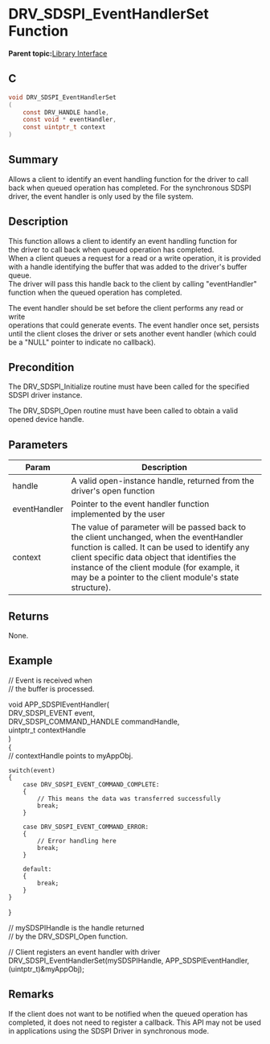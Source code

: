 # DRV\_SDSPI\_EventHandlerSet Function

**Parent topic:**[Library Interface](GUID-7A1B4F41-7CC6-49CF-941E-25265059D247.md)

## C

```c
void DRV_SDSPI_EventHandlerSet
(
    const DRV_HANDLE handle,
    const void * eventHandler,
    const uintptr_t context
)
```

## Summary

Allows a client to identify an event handling function for the driver to call back when queued operation has completed. For the synchronous SDSPI driver, the event handler is only used by the file system.

## Description

This function allows a client to identify an event handling function for<br />the driver to call back when queued operation has completed.<br />When a client queues a request for a read or a write operation, it is provided<br />with a handle identifying the buffer that was added to the driver's buffer queue.<br />The driver will pass this handle back to the client by calling "eventHandler"<br />function when the queued operation has completed.

The event handler should be set before the client performs any read or write<br />operations that could generate events. The event handler once set, persists<br />until the client closes the driver or sets another event handler \(which could<br />be a "NULL" pointer to indicate no callback\).

## Precondition

The DRV\_SDSPI\_Initialize routine must have been called for the specified SDSPI driver instance.

The DRV\_SDSPI\_Open routine must have been called to obtain a valid opened device handle.

## Parameters

|Param|Description|
|-----|-----------|
|handle|A valid open-instance handle, returned from the driver's open function|
|eventHandler|Pointer to the event handler function implemented by the user|
|context|The value of parameter will be passed back to the client unchanged, when the eventHandler function is called. It can be used to identify any client specific data object that identifies the instance of the client module \(for example, it may be a pointer to the client module's state structure\).|

## Returns

None.

## Example

// Event is received when<br />// the buffer is processed.

void APP\_SDSPIEventHandler\(<br />DRV\_SDSPI\_EVENT event,<br />DRV\_SDSPI\_COMMAND\_HANDLE commandHandle,<br />uintptr\_t contextHandle<br />\)<br />\{<br />// contextHandle points to myAppObj.

```
switch(event)
{
    case DRV_SDSPI_EVENT_COMMAND_COMPLETE:
    {
        // This means the data was transferred successfully
        break;
    }
    
    case DRV_SDSPI_EVENT_COMMAND_ERROR:
    {
        // Error handling here
        break;
    }
    
    default:
    {
        break;
    }
}
```

\}

// mySDSPIHandle is the handle returned<br />// by the DRV\_SDSPI\_Open function.

// Client registers an event handler with driver<br />DRV\_SDSPI\_EventHandlerSet\(mySDSPIHandle, APP\_SDSPIEventHandler, \(uintptr\_t\)&myAppObj\);

## Remarks

If the client does not want to be notified when the queued operation has completed, it does not need to register a callback. This API may not be used in applications using the SDSPI Driver in synchronous mode.

